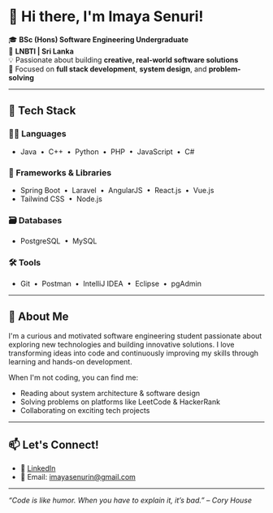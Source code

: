 # 👋 Hi there, I'm Imaya Senuri!

🎓 **BSc (Hons) Software Engineering Undergraduate**  
📍 **LNBTI | Sri Lanka**  
💡 Passionate about building **creative, real-world software solutions**  
🔧 Focused on **full stack development**, **system design**, and **problem-solving**

---

## 🚀 Tech Stack

### 👩‍💻 Languages
- Java &nbsp;•&nbsp; C++ &nbsp;•&nbsp; Python &nbsp;•&nbsp; PHP &nbsp;•&nbsp; JavaScript &nbsp;•&nbsp; C#

### 🧰 Frameworks & Libraries
- Spring Boot &nbsp;•&nbsp; Laravel &nbsp;•&nbsp; AngularJS &nbsp;•&nbsp; React.js &nbsp;•&nbsp; Vue.js  
- Tailwind CSS &nbsp;•&nbsp; Node.js

### 🗃️ Databases
- PostgreSQL &nbsp;•&nbsp; MySQL

### 🛠️ Tools
- Git &nbsp;•&nbsp; Postman &nbsp;•&nbsp; IntelliJ IDEA &nbsp;•&nbsp; Eclipse &nbsp;•&nbsp; pgAdmin

---

## 🌱 About Me

I'm a curious and motivated software engineering student passionate about exploring new technologies and building innovative solutions. I love transforming ideas into code and continuously improving my skills through learning and hands-on development.

When I'm not coding, you can find me:
- Reading about system architecture & software design
- Solving problems on platforms like LeetCode & HackerRank
- Collaborating on exciting tech projects

---

## 📫 Let's Connect!

- 💼 [LinkedIn](https://www.linkedin.com/in/imaya-senuri-94b357250/)
- 📧 Email: imayasenurin@gmail.com

---

_“Code is like humor. When you have to explain it, it’s bad.” – Cory House_
